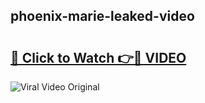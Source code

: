 ## phoenix-marie-leaked-video 

# <h2><a href="http://freeplayer.one?title=phoenix-marie-leaked-video&ref=21J">🔗 Click to Watch 👉🔴 VIDEO</a></h2>

<a href="http://freeplayer.one?title=phoenix-marie-leaked-video&ref=21J" rel="nofollow" data-target="animated-image.originalLink"><img src="https://i.ibb.co.com/xMMVF88/686577567.gif" alt="Viral Video Original" style="max-width: 100%; display: inline-block;" data-target="animated-image.originalImage"></a>


